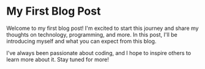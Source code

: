 # My First Blog Post

Welcome to my first blog post! I'm excited to start this journey and share my thoughts on technology, programming, and more. In this post, I'll be introducing myself and what you can expect from this blog. 

I've always been passionate about coding, and I hope to inspire others to learn more about it. Stay tuned for more!
